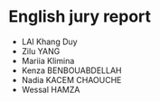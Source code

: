 # English jury report 

- LAI Khang Duy
- Zilu YANG
- Mariia Klimina
- Kenza BENBOUABDELLAH
- Nadia KACEM CHAOUCHE
- Wessal HAMZA
